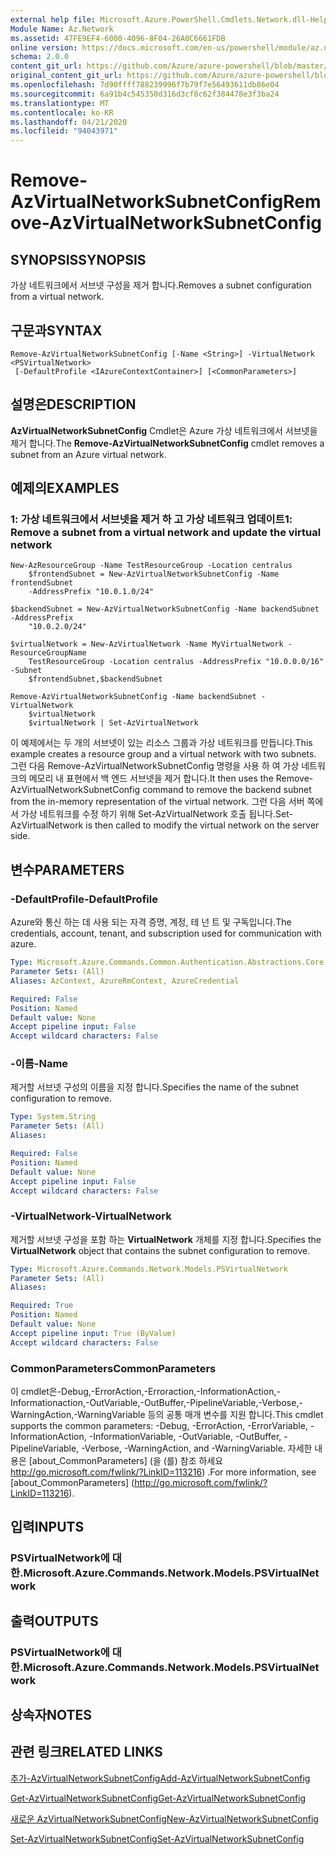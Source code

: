 ```yaml
---
external help file: Microsoft.Azure.PowerShell.Cmdlets.Network.dll-Help.xml
Module Name: Az.Network
ms.assetid: 47FE9EF4-6000-4096-8F04-26A0C6661FDB
online version: https://docs.microsoft.com/en-us/powershell/module/az.network/remove-azvirtualnetworksubnetconfig
schema: 2.0.0
content_git_url: https://github.com/Azure/azure-powershell/blob/master/src/Network/Network/help/Remove-AzVirtualNetworkSubnetConfig.md
original_content_git_url: https://github.com/Azure/azure-powershell/blob/master/src/Network/Network/help/Remove-AzVirtualNetworkSubnetConfig.md
ms.openlocfilehash: 7d90ffff788239996f7b79f7e56493611db86e04
ms.sourcegitcommit: 6a91b4c545350d316d3cf8c62f384478e3f3ba24
ms.translationtype: MT
ms.contentlocale: ko-KR
ms.lasthandoff: 04/21/2020
ms.locfileid: "94043971"
---
```

# <span data-ttu-id="09f22-101">Remove-AzVirtualNetworkSubnetConfig</span><span class="sxs-lookup"><span data-stu-id="09f22-101">Remove-AzVirtualNetworkSubnetConfig</span></span>

## <span data-ttu-id="09f22-102">SYNOPSIS</span><span class="sxs-lookup"><span data-stu-id="09f22-102">SYNOPSIS</span></span>
<span data-ttu-id="09f22-103">가상 네트워크에서 서브넷 구성을 제거 합니다.</span><span class="sxs-lookup"><span data-stu-id="09f22-103">Removes a subnet configuration from a virtual network.</span></span>

## <span data-ttu-id="09f22-104">구문과</span><span class="sxs-lookup"><span data-stu-id="09f22-104">SYNTAX</span></span>

```
Remove-AzVirtualNetworkSubnetConfig [-Name <String>] -VirtualNetwork <PSVirtualNetwork>
 [-DefaultProfile <IAzureContextContainer>] [<CommonParameters>]
```

## <span data-ttu-id="09f22-105">설명은</span><span class="sxs-lookup"><span data-stu-id="09f22-105">DESCRIPTION</span></span>
<span data-ttu-id="09f22-106">**AzVirtualNetworkSubnetConfig** Cmdlet은 Azure 가상 네트워크에서 서브넷을 제거 합니다.</span><span class="sxs-lookup"><span data-stu-id="09f22-106">The **Remove-AzVirtualNetworkSubnetConfig** cmdlet removes a subnet from an Azure virtual network.</span></span>

## <span data-ttu-id="09f22-107">예제의</span><span class="sxs-lookup"><span data-stu-id="09f22-107">EXAMPLES</span></span>

### <span data-ttu-id="09f22-108">1: 가상 네트워크에서 서브넷을 제거 하 고 가상 네트워크 업데이트</span><span class="sxs-lookup"><span data-stu-id="09f22-108">1: Remove a subnet from a virtual network and update the virtual network</span></span>
```
New-AzResourceGroup -Name TestResourceGroup -Location centralus
    $frontendSubnet = New-AzVirtualNetworkSubnetConfig -Name frontendSubnet 
    -AddressPrefix "10.0.1.0/24"

$backendSubnet = New-AzVirtualNetworkSubnetConfig -Name backendSubnet -AddressPrefix 
    "10.0.2.0/24"

$virtualNetwork = New-AzVirtualNetwork -Name MyVirtualNetwork -ResourceGroupName 
    TestResourceGroup -Location centralus -AddressPrefix "10.0.0.0/16" -Subnet 
    $frontendSubnet,$backendSubnet

Remove-AzVirtualNetworkSubnetConfig -Name backendSubnet -VirtualNetwork 
    $virtualNetwork
    $virtualNetwork | Set-AzVirtualNetwork
```

<span data-ttu-id="09f22-109">이 예제에서는 두 개의 서브넷이 있는 리소스 그룹과 가상 네트워크를 만듭니다.</span><span class="sxs-lookup"><span data-stu-id="09f22-109">This example creates a resource group and a virtual network with two subnets.</span></span> <span data-ttu-id="09f22-110">그런 다음 Remove-AzVirtualNetworkSubnetConfig 명령을 사용 하 여 가상 네트워크의 메모리 내 표현에서 백 엔드 서브넷을 제거 합니다.</span><span class="sxs-lookup"><span data-stu-id="09f22-110">It then uses the Remove-AzVirtualNetworkSubnetConfig command to remove the backend subnet from the in-memory representation of the virtual network.</span></span> <span data-ttu-id="09f22-111">그런 다음 서버 쪽에서 가상 네트워크를 수정 하기 위해 Set-AzVirtualNetwork 호출 됩니다.</span><span class="sxs-lookup"><span data-stu-id="09f22-111">Set-AzVirtualNetwork is then called to modify the virtual network on the server side.</span></span>

## <span data-ttu-id="09f22-112">변수</span><span class="sxs-lookup"><span data-stu-id="09f22-112">PARAMETERS</span></span>

### <span data-ttu-id="09f22-113">-DefaultProfile</span><span class="sxs-lookup"><span data-stu-id="09f22-113">-DefaultProfile</span></span>
<span data-ttu-id="09f22-114">Azure와 통신 하는 데 사용 되는 자격 증명, 계정, 테 넌 트 및 구독입니다.</span><span class="sxs-lookup"><span data-stu-id="09f22-114">The credentials, account, tenant, and subscription used for communication with azure.</span></span>

```yaml
Type: Microsoft.Azure.Commands.Common.Authentication.Abstractions.Core.IAzureContextContainer
Parameter Sets: (All)
Aliases: AzContext, AzureRmContext, AzureCredential

Required: False
Position: Named
Default value: None
Accept pipeline input: False
Accept wildcard characters: False
```

### <span data-ttu-id="09f22-115">-이름</span><span class="sxs-lookup"><span data-stu-id="09f22-115">-Name</span></span>
<span data-ttu-id="09f22-116">제거할 서브넷 구성의 이름을 지정 합니다.</span><span class="sxs-lookup"><span data-stu-id="09f22-116">Specifies the name of the subnet configuration to remove.</span></span>

```yaml
Type: System.String
Parameter Sets: (All)
Aliases:

Required: False
Position: Named
Default value: None
Accept pipeline input: False
Accept wildcard characters: False
```

### <span data-ttu-id="09f22-117">-VirtualNetwork</span><span class="sxs-lookup"><span data-stu-id="09f22-117">-VirtualNetwork</span></span>
<span data-ttu-id="09f22-118">제거할 서브넷 구성을 포함 하는 **VirtualNetwork** 개체를 지정 합니다.</span><span class="sxs-lookup"><span data-stu-id="09f22-118">Specifies the **VirtualNetwork** object that contains the subnet configuration to remove.</span></span>

```yaml
Type: Microsoft.Azure.Commands.Network.Models.PSVirtualNetwork
Parameter Sets: (All)
Aliases:

Required: True
Position: Named
Default value: None
Accept pipeline input: True (ByValue)
Accept wildcard characters: False
```

### <span data-ttu-id="09f22-119">CommonParameters</span><span class="sxs-lookup"><span data-stu-id="09f22-119">CommonParameters</span></span>
<span data-ttu-id="09f22-120">이 cmdlet은-Debug,-ErrorAction,-Erroraction,-InformationAction,-Informationaction,-OutVariable,-OutBuffer,-PipelineVariable,-Verbose,-WarningAction,-WarningVariable 등의 공통 매개 변수를 지원 합니다.</span><span class="sxs-lookup"><span data-stu-id="09f22-120">This cmdlet supports the common parameters: -Debug, -ErrorAction, -ErrorVariable, -InformationAction, -InformationVariable, -OutVariable, -OutBuffer, -PipelineVariable, -Verbose, -WarningAction, and -WarningVariable.</span></span> <span data-ttu-id="09f22-121">자세한 내용은 [about_CommonParameters] (을 (를) 참조 하세요 http://go.microsoft.com/fwlink/?LinkID=113216) .</span><span class="sxs-lookup"><span data-stu-id="09f22-121">For more information, see [about_CommonParameters] (http://go.microsoft.com/fwlink/?LinkID=113216).</span></span>

## <span data-ttu-id="09f22-122">입력</span><span class="sxs-lookup"><span data-stu-id="09f22-122">INPUTS</span></span>

### <span data-ttu-id="09f22-123">PSVirtualNetwork에 대 한.</span><span class="sxs-lookup"><span data-stu-id="09f22-123">Microsoft.Azure.Commands.Network.Models.PSVirtualNetwork</span></span>

## <span data-ttu-id="09f22-124">출력</span><span class="sxs-lookup"><span data-stu-id="09f22-124">OUTPUTS</span></span>

### <span data-ttu-id="09f22-125">PSVirtualNetwork에 대 한.</span><span class="sxs-lookup"><span data-stu-id="09f22-125">Microsoft.Azure.Commands.Network.Models.PSVirtualNetwork</span></span>

## <span data-ttu-id="09f22-126">상속자</span><span class="sxs-lookup"><span data-stu-id="09f22-126">NOTES</span></span>

## <span data-ttu-id="09f22-127">관련 링크</span><span class="sxs-lookup"><span data-stu-id="09f22-127">RELATED LINKS</span></span>

[<span data-ttu-id="09f22-128">추가-AzVirtualNetworkSubnetConfig</span><span class="sxs-lookup"><span data-stu-id="09f22-128">Add-AzVirtualNetworkSubnetConfig</span></span>](./Add-AzVirtualNetworkSubnetConfig.md)

[<span data-ttu-id="09f22-129">Get-AzVirtualNetworkSubnetConfig</span><span class="sxs-lookup"><span data-stu-id="09f22-129">Get-AzVirtualNetworkSubnetConfig</span></span>](./Get-AzVirtualNetworkSubnetConfig.md)

[<span data-ttu-id="09f22-130">새로운 AzVirtualNetworkSubnetConfig</span><span class="sxs-lookup"><span data-stu-id="09f22-130">New-AzVirtualNetworkSubnetConfig</span></span>](./New-AzVirtualNetworkSubnetConfig.md)

[<span data-ttu-id="09f22-131">Set-AzVirtualNetworkSubnetConfig</span><span class="sxs-lookup"><span data-stu-id="09f22-131">Set-AzVirtualNetworkSubnetConfig</span></span>](./Set-AzVirtualNetworkSubnetConfig.md)


